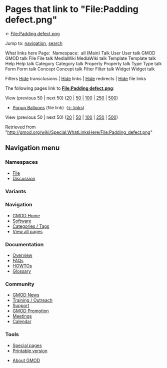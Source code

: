 <div id="mw-page-base" class="noprint">

</div>

<div id="mw-head-base" class="noprint">

</div>

<div id="content" class="mw-body" role="main">

<span id="top"></span>

<div id="mw-js-message" style="display:none;">

</div>



# <span dir="auto">Pages that link to "File:Padding defect.png"</span>

<div id="bodyContent">

<div id="contentSub">

← [File:Padding
defect.png](/wiki/File:Padding_defect.png "File:Padding defect.png")

</div>

<div id="jump-to-nav" class="mw-jump">

Jump to: [navigation](#mw-navigation), [search](#p-search)

</div>

<div id="mw-content-text">

What links here Page:  Namespace:  all (Main) Talk User User talk GMOD
GMOD talk File File talk MediaWiki MediaWiki talk Template Template talk
Help Help talk Category Category talk Property Property talk Type Type
talk Form Form talk Concept Concept talk Filter Filter talk Widget
Widget talk

Filters
[Hide](/mediawiki/index.php?title=Special:WhatLinksHere/File:Padding_defect.png&hidetrans=1 "Special:WhatLinksHere/File:Padding defect.png")
transclusions \|
[Hide](/mediawiki/index.php?title=Special:WhatLinksHere/File:Padding_defect.png&hidelinks=1 "Special:WhatLinksHere/File:Padding defect.png")
links \|
[Hide](/mediawiki/index.php?title=Special:WhatLinksHere/File:Padding_defect.png&hideredirs=1 "Special:WhatLinksHere/File:Padding defect.png")
redirects \|
[Hide](/mediawiki/index.php?title=Special:WhatLinksHere/File:Padding_defect.png&hideimages=1 "Special:WhatLinksHere/File:Padding defect.png")
file links

The following pages link to **[File:Padding
defect.png](/wiki/File:Padding_defect.png "File:Padding defect.png")**:

View (previous 50 \| next 50)
([20](/mediawiki/index.php?title=Special:WhatLinksHere/File:Padding_defect.png&limit=20 "Special:WhatLinksHere/File:Padding defect.png")
\|
[50](/mediawiki/index.php?title=Special:WhatLinksHere/File:Padding_defect.png&limit=50 "Special:WhatLinksHere/File:Padding defect.png")
\|
[100](/mediawiki/index.php?title=Special:WhatLinksHere/File:Padding_defect.png&limit=100 "Special:WhatLinksHere/File:Padding defect.png")
\|
[250](/mediawiki/index.php?title=Special:WhatLinksHere/File:Padding_defect.png&limit=250 "Special:WhatLinksHere/File:Padding defect.png")
\|
[500](/mediawiki/index.php?title=Special:WhatLinksHere/File:Padding_defect.png&limit=500 "Special:WhatLinksHere/File:Padding defect.png"))

- [Popup Balloons](/wiki/Popup_Balloons "Popup Balloons") (file link) ‎
  <span class="mw-whatlinkshere-tools">([←
  links](/mediawiki/index.php?title=Special:WhatLinksHere&target=Popup+Balloons "Special:WhatLinksHere"))</span>

View (previous 50 \| next 50)
([20](/mediawiki/index.php?title=Special:WhatLinksHere/File:Padding_defect.png&limit=20 "Special:WhatLinksHere/File:Padding defect.png")
\|
[50](/mediawiki/index.php?title=Special:WhatLinksHere/File:Padding_defect.png&limit=50 "Special:WhatLinksHere/File:Padding defect.png")
\|
[100](/mediawiki/index.php?title=Special:WhatLinksHere/File:Padding_defect.png&limit=100 "Special:WhatLinksHere/File:Padding defect.png")
\|
[250](/mediawiki/index.php?title=Special:WhatLinksHere/File:Padding_defect.png&limit=250 "Special:WhatLinksHere/File:Padding defect.png")
\|
[500](/mediawiki/index.php?title=Special:WhatLinksHere/File:Padding_defect.png&limit=500 "Special:WhatLinksHere/File:Padding defect.png"))

</div>

<div class="printfooter">

Retrieved from
"<http://gmod.org/wiki/Special:WhatLinksHere/File:Padding_defect.png>"

</div>

<div id="catlinks" class="catlinks catlinks-allhidden">

</div>

<div class="visualClear">

</div>

</div>

</div>

<div id="mw-navigation">

## Navigation menu

<div id="mw-head">



<div id="left-navigation">

<div id="p-namespaces" class="vectorTabs" role="navigation"
aria-labelledby="p-namespaces-label">

### Namespaces

- <span id="ca-nstab-image"><a href="/wiki/File:Padding_defect.png" accesskey="c"
  title="View the file page [c]">File</a></span>
- <span id="ca-talk"><a
  href="/mediawiki/index.php?title=File_talk:Padding_defect.png&amp;action=edit&amp;redlink=1"
  accesskey="t"
  title="Discussion about the content page [t]">Discussion</a></span>

</div>

<div id="p-variants" class="vectorMenu emptyPortlet" role="navigation"
aria-labelledby="p-variants-label">

### 

### Variants[](#)

<div class="menu">

</div>

</div>

</div>

<div id="right-navigation">





</div>



</div>

</div>

</div>

<div id="mw-panel">

<div id="p-logo" role="banner">

<a href="/wiki/Main_Page"
style="background-image: url(http://gmod.org/images/GMOD-cogs.png);"
title="Visit the main page"></a>

</div>

<div id="p-Navigation" class="portal" role="navigation"
aria-labelledby="p-Navigation-label">

### Navigation

<div class="body">

- <span id="n-GMOD-Home">[GMOD Home](/wiki/Main_Page)</span>
- <span id="n-Software">[Software](/wiki/GMOD_Components)</span>
- <span id="n-Categories-.2F-Tags">[Categories /
  Tags](/wiki/Categories)</span>
- <span id="n-View-all-pages">[View all
  pages](/wiki/Special:AllPages)</span>

</div>

</div>

<div id="p-Documentation" class="portal" role="navigation"
aria-labelledby="p-Documentation-label">

### Documentation

<div class="body">

- <span id="n-Overview">[Overview](/wiki/Overview)</span>
- <span id="n-FAQs">[FAQs](/wiki/Category:FAQ)</span>
- <span id="n-HOWTOs">[HOWTOs](/wiki/Category:HOWTO)</span>
- <span id="n-Glossary">[Glossary](/wiki/Glossary)</span>

</div>

</div>

<div id="p-Community" class="portal" role="navigation"
aria-labelledby="p-Community-label">

### Community

<div class="body">

- <span id="n-GMOD-News">[GMOD News](/wiki/GMOD_News)</span>
- <span id="n-Training-.2F-Outreach">[Training /
  Outreach](/wiki/Training_and_Outreach)</span>
- <span id="n-Support">[Support](/wiki/Support)</span>
- <span id="n-GMOD-Promotion">[GMOD
  Promotion](/wiki/GMOD_Promotion)</span>
- <span id="n-Meetings">[Meetings](/wiki/Meetings)</span>
- <span id="n-Calendar">[Calendar](/wiki/Calendar)</span>

</div>

</div>

<div id="p-tb" class="portal" role="navigation"
aria-labelledby="p-tb-label">

### Tools

<div class="body">

- <span id="t-specialpages"><a href="/wiki/Special:SpecialPages" accesskey="q"
  title="A list of all special pages [q]">Special pages</a></span>
- <span id="t-print"><a
  href="/mediawiki/index.php?title=Special:WhatLinksHere/File:Padding_defect.png&amp;printable=yes"
  rel="alternate" accesskey="p"
  title="Printable version of this page [p]">Printable version</a></span>

</div>

</div>

</div>

</div>

<div id="footer" role="contentinfo">

- <span id="footer-places-about">[About
  GMOD](/wiki/GMOD:About "GMOD:About")</span>

<!-- -->






</div>
